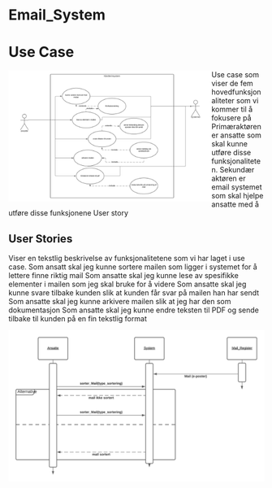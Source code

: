 # Email_System

# Use Case

<img src="usecase.png" width="400" align="left">

Use case som viser de fem hovedfunksjonaliteter som  vi kommer til å fokusere på 
Primæraktøren er ansatte som skal kunne utføre disse funksjonaliteten. 
Sekundær aktøren er email systemet som skal hjelpe ansatte med å utføre disse funksjonene
User story 
<br clear="both"/>
## User Stories

Viser en tekstlig beskrivelse av funksjonalitetene som vi har laget i use case.
Som ansatt skal jeg kunne sortere mailen som ligger i systemet for å lettere finne riktig mail
Som ansatte skal jeg kunne lese av spesifikke elementer i mailen som jeg skal bruke for å videre 
Som ansatte skal jeg kunne svare tilbake kunden slik at kunden får svar på mailen han har sendt
Som ansatte skal jeg kunne arkivere mailen slik at jeg har den som dokumentasjon 
Som ansatte skal jeg kunne endre teksten til PDF og sende tilbake til kunden på en fin tekstlig format
<br clear="both"/>



<img src="Seq_Diagram.png">

